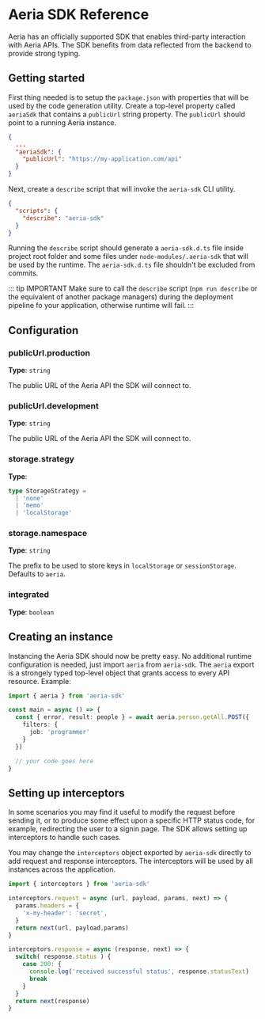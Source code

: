 # Aeria SDK Reference

Aeria has an officially supported SDK that enables third-party interaction with Aeria APIs. The SDK benefits from data reflected from the backend to provide strong typing.


## Getting started

First thing needed is to setup the `package.json` with properties that will be used by the code generation utility. Create a top-level property called `aeriaSdk` that contains a `publicUrl` string property. The `publicUrl` should point to a running Aeria instance.

```json
{
  ...
  "aeriaSdk": {
    "publicUrl": "https://my-application.com/api"
  }
}
```

Next, create a `describe` script that will invoke the `aeria-sdk` CLI utility.

```json
{
  "scripts": {
    "describe": "aeria-sdk"
  }
}
```

Running the `describe` script should generate a `aeria-sdk.d.ts` file inside project root folder and some files under `node-modules/.aeria-sdk` that will be used by the runtime. The `aeria-sdk.d.ts` file shouldn't be excluded from commits.

::: tip IMPORTANT
Make sure to call the `describe` script (`npm run describe` or the equivalent of another package managers) during the deployment pipeline fo your application, otherwise runtime will fail.
:::

## Configuration

### publicUrl.production

**Type**: `string`

The public URL of the Aeria API the SDK will connect to.

### publicUrl.development

**Type**: `string`

The public URL of the Aeria API the SDK will connect to.

### storage.strategy

**Type**:

```ts
type StorageStrategy =
  | 'none'
  | 'memo'
  | 'localStorage'
```

### storage.namespace

**Type**: `string`

The prefix to be used to store keys in `localStorage` or `sessionStorage`. Defaults to `aeria`.

### integrated

**Type**: `boolean`


## Creating an instance

Instancing the Aeria SDK should now be pretty easy. No additional runtime configuration is needed, just import `aeria` from `aeria-sdk`. The `aeria` export is a strongely typed top-level object that grants access to every API resource. Example:

```typescript
import { aeria } from 'aeria-sdk'

const main = async () => {
  const { error, result: people } = await aeria.person.getAll.POST({
    filters: {
      job: 'programmer'
    }
  })

  // your code goes here
}
```

## Setting up interceptors

In some scenarios you may find it useful to modify the request before sending it, or to produce some effect upon a specific HTTP status code, for example, redirecting the user to a signin page. The SDK allows setting up interceptors to handle such cases.

You may change the `interceptors` object exported by `aeria-sdk` directly to add request and response interceptors. The interceptors will be used by all instances across the application.

```typescript
import { interceptors } from 'aeria-sdk'

interceptors.request = async (url, payload, params, next) => {
  params.headers = {
    'x-my-header': 'secret',
  }
  return next(url, payload,params)
}

interceptors.response = async (response, next) => {
  switch( response.status ) {
    case 200: {
      console.log('received successful status', response.statusText)
      break
    }
  }
  return next(response)
}
```

